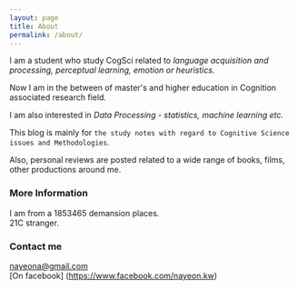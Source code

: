 ```yaml
---
layout: page
title: About
permalink: /about/
---
```



  I am a student who study CogSci related to *language acquisition and processing, perceptual learning, emotion or heuristics.*<br>

Now I am in the between of master's and higher education in Cognition associated research field.<br>

I am also interested in *Data Processing - statistics, machine learning etc.*<br>

This blog is mainly for `the study notes with regard to Cognitive Science issues and Methodologies`.<br>

Also, personal reviews are posted related to a wide range of books, films, other productions around me.<br>




### More Information

I am from a 1853465 demansion places.<br>
21C stranger.




### Contact me

[nayeona@gmail.com](mailto:nayeona@gmail.com)<br>
[On facebook] (https://www.facebook.com/nayeon.kw)
